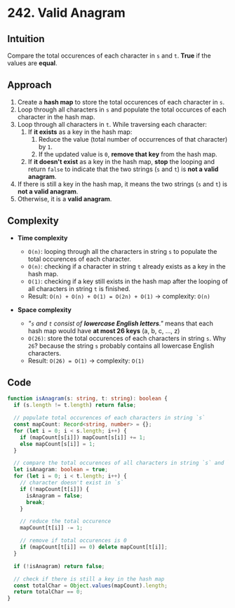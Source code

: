 # 242. Valid Anagram

## Intuition

Compare the total occurences of each character in `s` and `t`. **True** if the values are **equal**.

## Approach

1. Create a **hash map** to store the total occurences of each character in `s`.
2. Loop through all characters in `s` and populate the total occurces of each character in the hash map.
3. Loop through all characters in `t`. While traversing each character:
   1. If **it exists** as a key in the hash map:
      1. Reduce the value (total number of occurrences of that character) by `1`.
      2. If the updated value is `0`, **remove that key** from the hash map.
   2. If **it doesn't exist** as a key in the hash map, **stop** the looping and return `false` to indicate that the two strings (`s` and `t`) is **not a valid anagram**.
4. If there is still a key in the hash map, it means the two strings (`s` and `t`) is **not a valid anagram**.
5. Otherwise, it is a **valid anagram**.

## Complexity

- **Time complexity**

  - `O(n)`: looping through all the characters in string `s` to populate the total occurences of each character.
  - `O(n)`: checking if a character in string `t` already exists as a key in the hash map.
  - `O(1)`: checking if a key still exists in the hash map after the looping of all characters in string `t` is finished.
  - Result: `O(n) + O(n) + O(1) = O(2n) + O(1)` -> complexity: `O(n)`

- **Space complexity**

  - _"`s` and `t` consist of ***lowercase English letters***."_ means that each hash map would have **at most 26 keys** (a, b, c, ..., z)
  - `O(26)`: store the total occurences of each characters in string `s`. Why `26`? because the string `s` probably contains all lowercase English characters.
  - Result: `O(26) = O(1)` -> complexity: `O(1)`

## Code

```typescript
function isAnagram(s: string, t: string): boolean {
  if (s.length != t.length) return false;

  // populate total occurences of each characters in string `s`
  const mapCount: Record<string, number> = {};
  for (let i = 0; i < s.length; i++) {
    if (mapCount[s[i]]) mapCount[s[i]] += 1;
    else mapCount[s[i]] = 1;
  }

  // compare the total occurences of all characters in string `s` and `t`
  let isAnagram: boolean = true;
  for (let i = 0; i < t.length; i++) {
    // character doesn't exist in `s`
    if (!mapCount[t[i]]) {
      isAnagram = false;
      break;
    }

    // reduce the total occurence
    mapCount[t[i]] -= 1;

    // remove if total occurences is 0
    if (mapCount[t[i]] == 0) delete mapCount[t[i]];
  }

  if (!isAnagram) return false;

  // check if there is still a key in the hash map
  const totalChar = Object.values(mapCount).length;
  return totalChar == 0;
}
```
